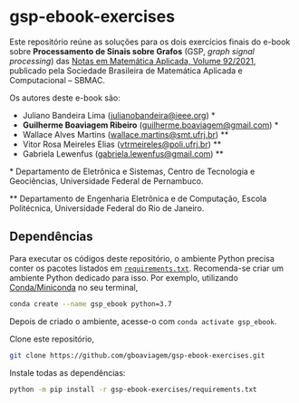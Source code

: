 # gsp-ebook-exercises

Este repositório reúne as soluções para os dois exercícios finais do e-book sobre **Processamento de Sinais sobre Grafos** (GSP, _graph signal processing_) das [Notas em Matemática Aplicada, Volume 92/2021](https://proceedings.science/notas-sbmac), publicado pela Sociedade Brasileira de Matemática Aplicada e Computacional – SBMAC.

Os autores deste e-book são:

- Juliano Bandeira Lima ([julianobandeira@ieee.org](mailto:julianobandeira@ieee.org)) *
- **Guilherme Boaviagem Ribeiro** ([guilherme.boaviagem@gmail.com](mailto:guilherme.boaviagem@gmail.com)) *
- Wallace Alves Martins ([wallace.martins@smt.ufrj.br](mailto:wallace.martins@smt.ufrj.br)) **
- Vitor Rosa Meireles Elias ([vtrmeireles@poli.ufrj.br](mailto:vtrmeireles@poli.ufrj.br)) **
- Gabriela Lewenfus ([gabriela.lewenfus@gmail.com](mailto:gabriela.lewenfus@gmail.com)) **

\* Departamento de Eletrônica e Sistemas, Centro de Tecnologia e Geociências, Universidade Federal de Pernambuco.

** Departamento de Engenharia Eletrônica e de Computação, Escola Politécnica, Universidade Federal do Rio de Janeiro.

## Dependências

Para executar os códigos deste repositório, o ambiente Python precisa conter os pacotes listados em [`requirements.txt`](requirements.txt). Recomenda-se criar um ambiente Python dedicado para isso. Por exemplo, utilizando [Conda/Miniconda](https://docs.conda.io/en/latest/miniconda.html) no seu terminal,
```sh
conda create --name gsp_ebook python=3.7
```
Depois de criado o ambiente, acesse-o com `conda activate gsp_ebook`.

Clone este repositório,
```sh
git clone https://github.com/gboaviagem/gsp-ebook-exercises.git
```

Instale todas as dependências:
```sh
python -m pip install -r gsp-ebook-exercises/requirements.txt
```
